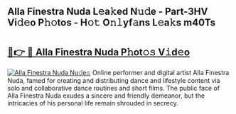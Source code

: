 ## Alla Finestra Nuda L𝚎a𝚔ed N𝚞𝚍e - Part-3HV Vi𝚍𝚎o P𝚑𝚘tos - H𝚘𝚝 O𝚗𝚕yf𝚊ns L𝚎a𝚔s m40Ts

# <h2><a href="http://kf15hil.oniu.top/?m=Alla+Finestra+Nuda">🔗👉 🔴 Alla Finestra Nuda P𝚑ot𝚘𝚜 V𝚒d𝚎o</a></h2>

[![Alla Finestra Nuda Nu𝚍e𝚜](https://i.imgur.com/0qMVB7G.gif)](http://kf15hil.oniu.top/?m=Alla+Finestra+Nuda)
Online performer and digital artist Alla Finestra Nuda, famed for creating and distributing dance and lifestyle content via solo and collaborative dance routines and short films. The public face of Alla Finestra Nuda exudes a sincere and friendly demeanor, but the intricacies of his personal life remain shrouded in secrecy.  
